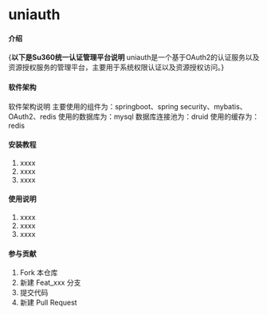 # uniauth

#### 介绍
{**以下是Su360统一认证管理平台说明**
uniauth是一个基于OAuth2的认证服务以及资源授权服务的管理平台，主要用于系统权限认证以及资源授权访问。}

#### 软件架构
软件架构说明
主要使用的组件为：springboot、spring security、mybatis、OAuth2、redis
使用的数据库为：mysql
数据库连接池为：druid
使用的缓存为：redis


#### 安装教程

1. xxxx
2. xxxx
3. xxxx

#### 使用说明

1. xxxx
2. xxxx
3. xxxx

#### 参与贡献

1. Fork 本仓库
2. 新建 Feat_xxx 分支
3. 提交代码
4. 新建 Pull Request
